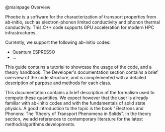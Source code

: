 @mainpage Overview

Phoebe is a software for the characterization of transport properties from ab-initio, such as electron-phonon limited conductivity and phonon thermal conductivity. This C++ code supports GPU acceleration for modern HPC infrastructures.

Currently, we support the following ab-initio codes:
* Quantum ESPRESSO
* ...

This guide contains a tutorial to showcase the usage of the code, and a theory handbook. The Developer's documentation section contains a brief overview of the code structure, and is complemented with a detailed description of purpose and methods for each class.

This documentation contains a brief description of the formalism used to compute these quantities. We expect however that the user is already familiar with ab-initio codes and with the fundamentals of solid state physics. A good introduction to the topic is the book "Electrons and Phonons: The Ttheory of Transport Phenomena in Solids". In the theory section, we add references to contemporary literature for the latest method/algorithms developments.
